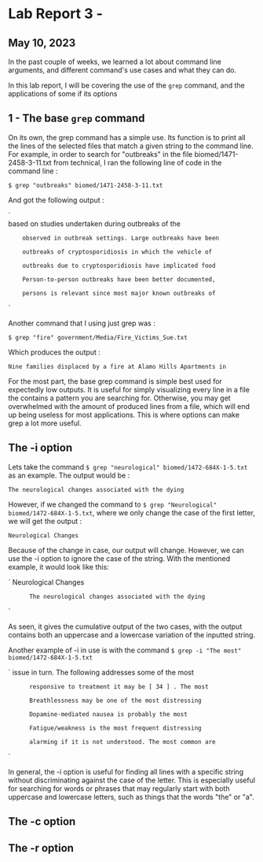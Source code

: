 Lab Report 3 - 
=======
May 10, 2023
---

In the past couple of weeks, we learned a lot about command line arguments, and different command's use cases and what they can do.

In this lab report, I will be covering the use of the `grep` command, and the applications of some if its options

1 - The base `grep` command
---
On its own, the grep command has a simple use. Its function is to print all the lines of the selected files that match a given string to the command line. For example, in order to search for "outbreaks" in the file biomed/1471-2458-3-11.txt from technical, I ran the following line of code in the command line :

`$ grep "outbreaks" biomed/1471-2458-3-11.txt`

And got the following output :

`        
         based on studies undertaken during outbreaks of the

        observed in outbreak settings. Large outbreaks have been
        
        outbreaks of cryptosporidiosis in which the vehicle of
        
        outbreaks due to cryptosporidiosis have implicated food
        
        Person-to-person outbreaks have been better documented,
        
        persons is relevant since most major known outbreaks of
`

Another command that I using just grep was :

`$ grep "fire" government/Media/Fire_Victims_Sue.txt`

Which produces the output :

`Nine families displaced by a fire at Alamo Hills Apartments in`

For the most part, the base grep command is simple best used for expectedly low outputs. It is useful for simply visualizing every line in a file the contains a pattern you are searching for. Otherwise, you may get overwhelmed with the amount of produced lines from a file, which will end up being useless for most applications. This is where options can make grep a lot more useful.

The -i option
---

Lets take the command `$ grep "neurological" biomed/1472-684X-1-5.txt` as an example. The output would be :

`The neurological changes associated with the dying`

However, if we changed the command to `$ grep "Neurological" biomed/1472-684X-1-5.txt`, where we only change the case of the first letter, we will get the output : 

`Neurological Changes`

Because of the change in case, our output will change. However, we can use the -i option to ignore the case of the string. With the mentioned example, it would look like this: 

`          Neurological Changes
          
          The neurological changes associated with the dying
`

As seen, it gives the cumulative output of the two cases, with the output contains both an uppercase and a lowercase variation of the inputted string.

Another example of -i in use is with the command `$ grep -i "The most" biomed/1472-684X-1-5.txt`

`          issue in turn. The following addresses some of the most

          responsive to treatment it may be [ 34 ] . The most
          
          Breathlessness may be one of the most distressing
          
          Dopamine-mediated nausea is probably the most
          
          Fatigue/weakness is the most frequent distressing
          
          alarming if it is not understood. The most common are
`

In general, the -i option is useful for finding all lines with a specific string without discriminating against the case of the letter. This is especially useful for searching for words or phrases that may regularly start with both uppercase and lowercase letters, such as things that the words "the" or "a".

The -c option
---



The -r option
--
